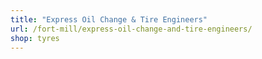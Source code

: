 ```yaml
---
title: "Express Oil Change & Tire Engineers"
url: /fort-mill/express-oil-change-and-tire-engineers/
shop: tyres
---
```

